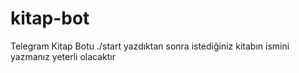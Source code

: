 # kitap-bot
Telegram Kitap Botu ./start yazdıktan sonra istediğiniz kitabın ismini yazmanız yeterli olacaktır
